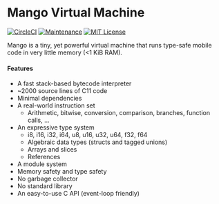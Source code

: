 # Mango Virtual Machine

[![CircleCI](https://circleci.com/gh/ektrah/mango.svg?style=shield)](https://circleci.com/gh/ektrah/mango)
[![Maintenance](https://img.shields.io/maintenance/yes/2018.svg)](https://github.com/ektrah/mango)
[![MIT License](https://img.shields.io/github/license/ektrah/mango.svg?maxAge=2592000)](LICENSE)

Mango is a tiny, yet powerful virtual machine that runs type-safe mobile code in very little memory (<1 KiB RAM).

#### Features

* A fast stack-based bytecode interpreter
* ~2000 source lines of C11 code
* Minimal dependencies
* A real-world instruction set
  * Arithmetic, bitwise, conversion, comparison, branches, function calls, ...
* An expressive type system
  * i8, i16, i32, i64, u8, u16, u32, u64, f32, f64
  * Algebraic data types (structs and tagged unions)
  * Arrays and slices
  * References
* A module system
* Memory safety and type safety
* No garbage collector
* No standard library
* An easy-to-use C API (event-loop friendly)
